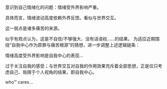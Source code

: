 意识到自己情绪化的问题：情绪受外界影响严重。

具体而言，情绪波动高度依赖外界反馈。看似与世界交互。

这一弱点是诸多痛苦的来源。

似乎有观点认为，这是不自信/不够强大、没有话语权……的结果。
为适应近期围绕“自我中心作为原罪与痛苦根源”的猜想，进一步调整上述逻辑链条：

情绪高度受外界影响是自我中心的表现…

过于关注自我的感受；与世界交互对自我的作用效果充斥着全部思想，正是仅只考虑自己、局限于个人视角的结果，即自我中心。

who™ cares... 
